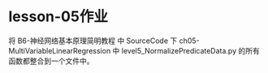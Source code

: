 # lesson-05作业

  将 B6-神经网络基本原理简明教程 中 SourceCode 下 ch05-MultiVariableLinearRegression 中 level5_NormalizePredicateData.py 的所有函数都整合到一个文件中。
